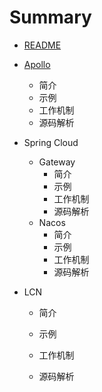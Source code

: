 # Summary

* [README](README.md)
* [Apollo](apollo.md)
  * 简介
  * 示例
  * 工作机制
  * 源码解析
* Spring Cloud

  * Gateway
    * 简介
    * 示例
    * 工作机制
    * 源码解析
  * Nacos
    * 简介
    * 示例
    * 工作机制
    * 源码解析

* LCN

  * 简介

  * 示例

  * 工作机制

  * 源码解析



